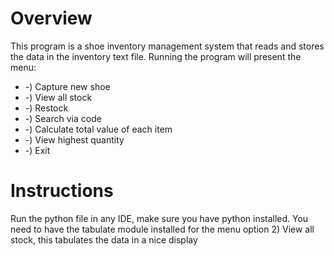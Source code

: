 # Overview
This program is a shoe inventory management system that reads and stores the data in the inventory text file.
Running the program will present the menu:
* -) Capture new shoe
* -) View all stock
* -) Restock
* -) Search via code
* -) Calculate total value of each item
* -) View highest quantity
* -) Exit

# Instructions
Run the python file in any IDE, make sure you have python installed.
You need to have the tabulate module installed for the menu option 2) View all stock, this tabulates the data in a nice display
